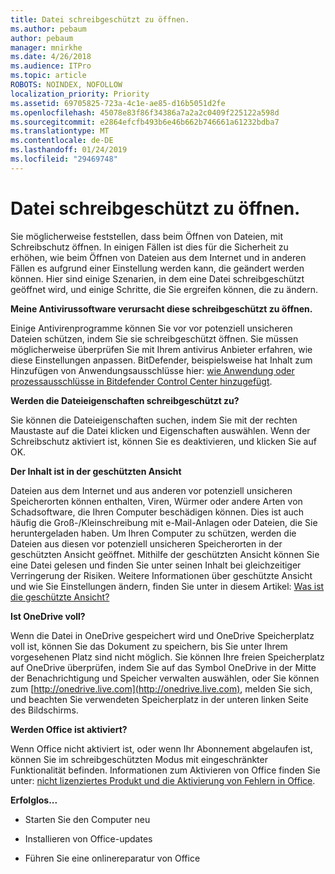 ```yaml
---
title: Datei schreibgeschützt zu öffnen.
ms.author: pebaum
author: pebaum
manager: mnirkhe
ms.date: 4/26/2018
ms.audience: ITPro
ms.topic: article
ROBOTS: NOINDEX, NOFOLLOW
localization_priority: Priority
ms.assetid: 69705825-723a-4c1e-ae85-d16b5051d2fe
ms.openlocfilehash: 45078e83f86f34386a7a2a2c0409f225122a598d
ms.sourcegitcommit: e2864efcfb493b6e46b662b746661a61232bdba7
ms.translationtype: MT
ms.contentlocale: de-DE
ms.lasthandoff: 01/24/2019
ms.locfileid: "29469748"
---
```

# <a name="file-open-read-only"></a>Datei schreibgeschützt zu öffnen.

Sie möglicherweise feststellen, dass beim Öffnen von Dateien, mit Schreibschutz öffnen. In einigen Fällen ist dies für die Sicherheit zu erhöhen, wie beim Öffnen von Dateien aus dem Internet und in anderen Fällen es aufgrund einer Einstellung werden kann, die geändert werden können. Hier sind einige Szenarien, in dem eine Datei schreibgeschützt geöffnet wird, und einige Schritte, die Sie ergreifen können, die zu ändern.
  
 **Meine Antivirussoftware verursacht diese schreibgeschützt zu öffnen.**
  
Einige Antivirenprogramme können Sie vor vor potenziell unsicheren Dateien schützen, indem Sie sie schreibgeschützt öffnen. Sie müssen möglicherweise überprüfen Sie mit Ihrem antivirus Anbieter erfahren, wie diese Einstellungen anpassen. BitDefender, beispielsweise hat Inhalt zum Hinzufügen von Anwendungsausschlüsse hier: [wie Anwendung oder prozessausschlüsse in Bitdefender Control Center hinzugefügt](https://www.bitdefender.com/support/how-to-add-application-or-process-exclusions-in-bitdefender-control-center-1119.mdl).
  
 **Werden die Dateieigenschaften schreibgeschützt zu?**
  
Sie können die Dateieigenschaften suchen, indem Sie mit der rechten Maustaste auf die Datei klicken und Eigenschaften auswählen. Wenn der Schreibschutz aktiviert ist, können Sie es deaktivieren, und klicken Sie auf OK.
  
 **Der Inhalt ist in der geschützten Ansicht**
  
Dateien aus dem Internet und aus anderen vor potenziell unsicheren Speicherorten können enthalten, Viren, Würmer oder andere Arten von Schadsoftware, die Ihren Computer beschädigen können. Dies ist auch häufig die Groß-/Kleinschreibung mit e-Mail-Anlagen oder Dateien, die Sie heruntergeladen haben. Um Ihren Computer zu schützen, werden die Dateien aus diesen vor potenziell unsicheren Speicherorten in der geschützten Ansicht geöffnet. Mithilfe der geschützten Ansicht können Sie eine Datei gelesen und finden Sie unter seinen Inhalt bei gleichzeitiger Verringerung der Risiken. Weitere Informationen über geschützte Ansicht und wie Sie Einstellungen ändern, finden Sie unter in diesem Artikel: [Was ist die geschützte Ansicht?](https://support.office.com/en-us/article/d6f09ac7-e6b9-4495-8e43-2bbcdbcb6653)
  
 **Ist OneDrive voll?**
  
Wenn die Datei in OneDrive gespeichert wird und OneDrive Speicherplatz voll ist, können Sie das Dokument zu speichern, bis Sie unter Ihrem vorgesehenen Platz sind nicht möglich. Sie können Ihre freien Speicherplatz auf OneDrive überprüfen, indem Sie auf das Symbol OneDrive in der Mitte der Benachrichtigung und Speicher verwalten auswählen, oder Sie können zum [http://onedrive.live.com](http://onedrive.live.com), melden Sie sich, und beachten Sie verwendeten Speicherplatz in der unteren linken Seite des Bildschirms.
  
 **Werden Office ist aktiviert?**
  
Wenn Office nicht aktiviert ist, oder wenn Ihr Abonnement abgelaufen ist, können Sie im schreibgeschützten Modus mit eingeschränkter Funktionalität befinden. Informationen zum Aktivieren von Office finden Sie unter: [nicht lizenziertes Produkt und die Aktivierung von Fehlern in Office](https://support.office.com/en-us/article/0d23d3c0-c19c-4b2f-9845-5344fedc4380).
  
 **Erfolglos...**
  
- Starten Sie den Computer neu
    
- Installieren von Office-updates
    
- Führen Sie eine onlinereparatur von Office
    

